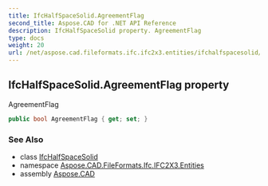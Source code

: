 ```yaml
---
title: IfcHalfSpaceSolid.AgreementFlag
second_title: Aspose.CAD for .NET API Reference
description: IfcHalfSpaceSolid property. AgreementFlag
type: docs
weight: 20
url: /net/aspose.cad.fileformats.ifc.ifc2x3.entities/ifchalfspacesolid/agreementflag/
---
```

## IfcHalfSpaceSolid.AgreementFlag property

AgreementFlag

```csharp
public bool AgreementFlag { get; set; }
```

### See Also

* class [IfcHalfSpaceSolid](../)
* namespace [Aspose.CAD.FileFormats.Ifc.IFC2X3.Entities](../../ifchalfspacesolid/)
* assembly [Aspose.CAD](../../../)


